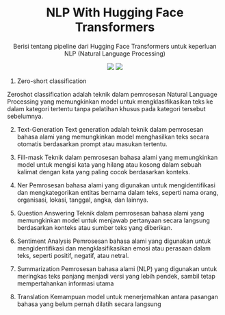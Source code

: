 <h1 align="center"> NLP With Hugging Face Transformers</h1>
<p align="center"> Berisi tentang pipeline dari Hugging Face Transformers untuk keperluan NLP (Natural Language Processing)</p>

<div align="center">

<img src="https://img.shields.io/badge/python-3670A0?style=for-the-badge&logo=python&logoColor=ffdd54">
<img src="https://imp.shields.io/badge/jupyter-X23FA0F00.svp?style=for-the-badge&loro=jupyter&loroColor.white">

</div>

<p>
  
1. Zero-short classification
<p>Zeroshot classification adalah teknik dalam pemrosesan Natural Language Processing yang memungkinkan model untuk mengklasifikasikan teks ke dalam kategori tertentu tanpa pelatihan khusus pada kategori tersebut sebelumnya.</p>

2. Text-Generation
Text generation adalah teknik dalam pemrosesan bahasa alami yang memungkinkan model menghasilkan teks secara otomatis berdasarkan prompt atau masukan tertentu.

3. Fill-mask
Teknik dalam pemrosesan bahasa alami yang memungkinkan model untuk mengisi kata yang hilang atau kosong dalam sebuah kalimat dengan kata yang paling cocok berdasarkan konteks.

4. Ner
Pemrosesan bahasa alami yang digunakan untuk mengidentifikasi dan mengkategorikan entitas bernama dalam teks, seperti nama orang, organisasi, lokasi, tanggal, angka, dan lainnya.

5. Question Answering
Teknik dalam pemrosesan bahasa alami yang memungkinkan model untuk menjawab pertanyaan secara langsung berdasarkan konteks atau sumber teks yang diberikan. 

6. Sentiment Analysis
Pemrosesan bahasa alami yang digunakan untuk mengidentifikasi dan mengklasifikasikan emosi atau perasaan dalam teks, seperti positif, negatif, atau netral.

7. Summarization
Pemrosesan bahasa alami (NLP) yang digunakan untuk meringkas teks panjang menjadi versi yang lebih pendek, sambil tetap mempertahankan informasi utama

8. Translation
Kemampuan model untuk menerjemahkan antara pasangan bahasa yang belum pernah dilatih secara langsung
</p>

